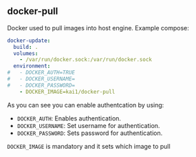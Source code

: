 docker-pull
---

Docker used to pull images into host engine.
Example compose:
```yaml
docker-update:
  build: .
  volumes:
    - /var/run/docker.sock:/var/run/docker.sock
  environment:
#   - DOCKER_AUTH=TRUE
#   - DOCKER_USERNAME=
#   - DOCKER_PASSWORD=
    - DOCKER_IMAGE=kai1/docker-pull
```

As you can see you can enable authentcation by using:
  - `DOCKER_AUTH`: Enables authentication.
  - `DOCKER_USERNAME`: Set username for authentication.
  - `DOCKER_PASSWORD`: Sets password for authentication.
  
`DOCKER_IMAGE` is mandatory and it sets which image to pull
